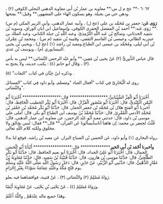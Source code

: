 ٦٠٦٢ -** عخ م ل س:** معاوية بن عمار بْن أَبي معاوية الدهني البجلي الكوفي (٢) ، ودهن حي من بجيلة. وهو بسكون الهاء على المشهور،** وقيل:** بفتحها.

**رَوَى عَن:** جعفر بن مُحَمَّد بن علي (عخ ل) ، وأبيه عمار الدهني، وأبي الزبير المكي (م س) .** رَوَى عَنه:** أحمد بْن المفضل الحفري الكوفي، وإسماعيل ابن أبان الوراق، وسويد بْن سَعِيد الحدثاني، وصالح بْن عَبد اللَّهِ التِّرْمِذِيّ، وعبد اللَّهِ بْن جبلة الكناني، وعبد الملك بن عبدربه الطائي، وعيسى بْن القاسم الثقفي، وقتيبة بْن سَعِيد (م س) ، ومحمد بْن عِمْران بْن أَبي ليلى، ومُحَمَّد بن عيسى ابن الطباع.ومعبد بْن راشد (١) (عخ ل) ، ويحيى بْن يحيى النيسابوري (م) ، ويوسف بْن عدي.

قال عباس الدُّورِيُّ (٢) عَنْ يحيى بْن مَعِين،** وأبو عَبْد الرحمن النَّسَائي:** ليس به بأس (٣) ، وَقَال أبو حاتم (٤) : يكتب حديثه، ولا يحتج به.

وذكره ابنُ حِبَّان في كتاب "الثقات" (٥) .

روى له الْبُخَارِيّ فِي كتاب "أفعال العباد "ومسلم، وأبو داود فِي كتاب "المسائل "والنَّسَائي.

أَخْبَرَنَا أَبُو الْعِزِّ الشَّيْبَانِيُّ،****************** قال:****************** أَخْبَرَنَا أَبُو اليُمْنِ الْكِنْدِيُّ، قال: أَخْبَرَنَا أَبُو مَنْصُورٍ الْقَزَّازُ، قال: أَخْبَرَنَا أَبُو بَكْر الخطيب الْحَافِظ، قال: أخبرنا أَبُو الفتح هلال بْن مُحَمَّد بْن جعفر الحفار، قال: حَدَّثَنَا أَبُو بَكْر مُحَمَّد بْن جَعْفَر بْن مُحَمَّد الآدمي الْمُقْرِئِ, قال: حَدَّثَنَا مُحَمَّدُ بْنُ يوسف ابن الطباع أَبُو بكر، قال: أملى علي موسى بْن داود، قال: حدثني معبد أَبُو عَبْد الرحمن، عن معاوية ابن عمار الدهني، قال: قُلْتُ لجعفر بن محمد: إن هاهنا أناساًيسألونا عَن القرآن،** قال:** فقال: ليس بخالق ولا مخلوق ولكنه كلام اللَّهِ تعالى.

رواه البخاري (١) وأبو داود، عَن الحسن بْن الصباح البزار، عَن معبد بْن راشد، فوقع لنا بدلا.

**وأخبرنا أَحْمَد بْن أَبي الخير**************** قال:****************** أَنْبَأَنَا أَبُو الْحَسَنِ الجمال، قال: أَخْبَرَنَا أَبُو عَلِيّ الحداد، قال: أَخْبَرَنَا أبو نعيم الحافظ، قال: حَدَّثَنَا أَبُو بَكْرٍ الطَّلْحِيُّ، قال: حَدَّثَنَا موسى بْن هارون، قال: حَدَّثَنَا قُتَيْبَةُ بْنُ سَعِيد، قال: حَدَّثَنَا مُعَاوِيَةُ بْنُ عَمَّارٍ الدُّهْنِيُّ، قال: حَدَّثَنِي أَبُو الزُّبَيْرِ، عَنْ جَابِرٍ، قال: دَخَلَ رَسُولُ اللَّهِ صَلَّى اللَّهُ عَلَيْهِ وسَلَّمَ يوم فَتْحِ مَكَّةَ وعَلَيْهِ عِمَامَةٌ سَوْدَاءُ بِغَيْرِ إِحْرَامٍ.

رَوَاهُ مُسْلِمٌ (٢) والنَّسَائي (٣) ، عَنْ قتيبة، فوافقناهما فيه بعلو.

ورَوَاهُ مُسْلِمٌ (٤) ، عَنْ يَحْيَى بْنِ يَحْيَى، عَنْ مُعَاوِيَةَ أَيْضًا.

وهَذَا جميع ماله عِنْدَهُمْ , واللَّهُ أَعْلَمُ.